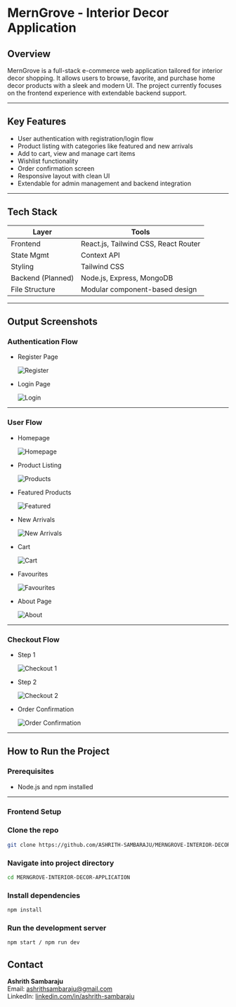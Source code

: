 # MernGrove - Interior Decor Application

## Overview

MernGrove is a full-stack e-commerce web application tailored for interior decor shopping. It allows users to browse, favorite, and purchase home decor products with a sleek and modern UI. The project currently focuses on the frontend experience with extendable backend support.

---

## Key Features

- User authentication with registration/login flow
- Product listing with categories like featured and new arrivals
- Add to cart, view and manage cart items
- Wishlist functionality
- Order confirmation screen
- Responsive layout with clean UI
- Extendable for admin management and backend integration

---

## Tech Stack

| Layer        | Tools                      |
|--------------|-----------------------------|
| Frontend     | React.js, Tailwind CSS, React Router |
| State Mgmt   | Context API                 |
| Styling      | Tailwind CSS                |
| Backend (Planned) | Node.js, Express, MongoDB |
| File Structure | Modular component-based design |

---

## Output Screenshots

### Authentication Flow

- Register Page
  
  ![Register](./src/assets/outputs/5-registerpage.png)

- Login Page
  
  ![Login](./src/assets/outputs/6-loginpage.png)

---

### User Flow

- Homepage
  
  ![Homepage](./src/assets/outputs/1-homepage.png)

- Product Listing
  
  ![Products](./src/assets/outputs/2-productspage.png)

- Featured Products
  
  ![Featured](./src/assets/outputs/3-featuredproducts.png)

- New Arrivals
  
  ![New Arrivals](./src/assets/outputs/4-newarrivals.png)

- Cart
  
  ![Cart](./src/assets/outputs/7-cart.png)

- Favourites
  
  ![Favourites](./src/assets/outputs/8-favourites.png)

- About Page
  
  ![About](./src/assets/outputs/9-aboutpage.png)

---

### Checkout Flow

- Step 1
  
  ![Checkout 1](./src/assets/outputs/10-checkout1.jpg)

- Step 2
  
  ![Checkout 2](./src/assets/outputs/11-checkout2.jpg)

- Order Confirmation
  
  ![Order Confirmation](./src/assets/outputs/12-orderconfirmation.png)

---

## How to Run the Project

### Prerequisites
- Node.js and npm installed

---

### Frontend Setup

### Clone the repo
```bash
git clone https://github.com/ASHRITH-SAMBARAJU/MERNGROVE-INTERIOR-DECOR-APPLICATION.git
```
### Navigate into project directory
```bash
cd MERNGROVE-INTERIOR-DECOR-APPLICATION
```
### Install dependencies
```bash
npm install
```
### Run the development server
```bash
npm start / npm run dev
```

## Contact

**Ashrith Sambaraju**  
Email: [ashrithsambaraju@gmail.com](mailto:ashrithsambaraju@gmail.com)  
LinkedIn: [linkedin.com/in/ashrith-sambaraju](https://www.linkedin.com/in/ashrith-sambaraju)  




